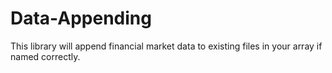 # Data-Appending
This library will append financial market data to existing files in your array if named correctly.
